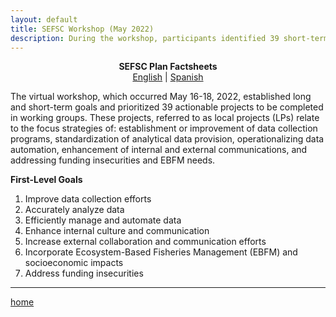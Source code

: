 ```yaml
---
layout: default
title: SEFSC Workshop (May 2022)
description: During the workshop, participants identified 39 short-term, actionable projects, nested under 7 long-term goals.
---
```


<center><b>
  SEFSC Plan Factsheets
</b></center>

<div style="text-align: center;">
  <a href="/assets/Factsheet_SEFSCPlan_English.pdf" target="_blank">English</a> | <a href="/assets/Factsheet_SEFSCPlan_Spanish.pdf" target="_blank">Spanish</a>
</div>

The virtual workshop, which occurred May 16-18, 2022, established long and short-term goals and prioritized 39 actionable projects to be completed in working groups. These projects, referred to as local projects (LPs) relate to the focus strategies of: establishment or improvement of data collection programs, standardization of analytical data provision, operationalizing data automation, enhancement of internal and external communications, and addressing funding insecurities and EBFM needs.

**First-Level Goals**

1. Improve data collection efforts
2. Accurately analyze data
3. Efficiently manage and automate data
4. Enhance internal culture and communication
5. Increase external collaboration and communication efforts
6. Incorporate Ecosystem-Based Fisheries Management (EBFM) and socioeconomic impacts
7. Address funding insecurities

* * *

[home](./)
